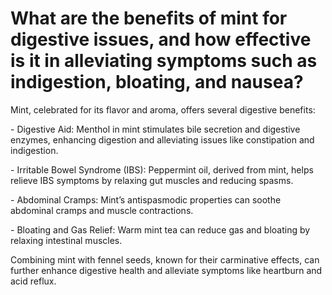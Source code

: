# What are the benefits of mint for digestive issues, and how effective is it in alleviating symptoms such as indigestion, bloating, and nausea?

Mint, celebrated for its flavor and aroma, offers several digestive benefits:

\- Digestive Aid: Menthol in mint stimulates bile secretion and digestive enzymes, enhancing digestion and alleviating issues like constipation and indigestion.

\- Irritable Bowel Syndrome (IBS): Peppermint oil, derived from mint, helps relieve IBS symptoms by relaxing gut muscles and reducing spasms.

\- Abdominal Cramps: Mint’s antispasmodic properties can soothe abdominal cramps and muscle contractions.

\- Bloating and Gas Relief: Warm mint tea can reduce gas and bloating by relaxing intestinal muscles.

Combining mint with fennel seeds, known for their carminative effects, can further enhance digestive health and alleviate symptoms like heartburn and acid reflux.